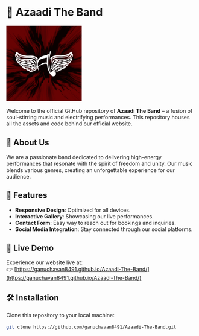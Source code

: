 # 🎸 Azaadi The Band

<img src="./images/logo.png" alt="Azaadi The Band" width="200" border-radius="50%">


Welcome to the official GitHub repository of **Azaadi The Band** – a fusion of soul-stirring music and electrifying performances. This repository houses all the assets and code behind our official website.

## 🌟 About Us

We are a passionate band dedicated to delivering high-energy performances that resonate with the spirit of freedom and unity. Our music blends various genres, creating an unforgettable experience for our audience.

## 🎤 Features

- **Responsive Design**: Optimized for all devices.
- **Interactive Gallery**: Showcasing our live performances.
- **Contact Form**: Easy way to reach out for bookings and inquiries.
- **Social Media Integration**: Stay connected through our social platforms.

## 🚀 Live Demo

Experience our website live at:  
👉 [https://ganuchavan8491.github.io/Azaadi-The-Band/](https://ganuchavan8491.github.io/Azaadi-The-Band/)

## 🛠️ Installation

Clone this repository to your local machine:

```bash
git clone https://github.com/ganuchavan8491/Azaadi-The-Band.git
